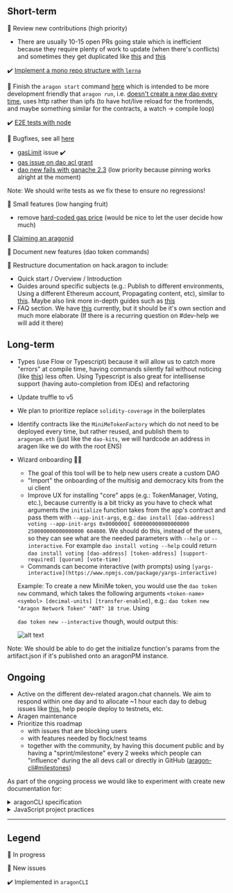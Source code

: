 ## Short-term

🚧 Review new contributions (high priority)

- There are usually 10-15 open PRs going stale which is inefficient because they require plenty of work to update (when there's conflicts) and sometimes they get duplicated like [this](https://github.com/aragon/aragon-cli/pull/254) and [this](https://github.com/aragon/aragon-cli/pull/272)

✔️ [Implement a mono repo structure with `lerna`](https://github.com/aragon/aragon-cli/pull/325) 

🚧 Finish the `aragon start` command [here](https://github.com/aragon/aragon-cli/pull/255/files) which is intended to be more development friendly that `aragon run`, i.e. [doesn't create a new dao every time](https://github.com/aragon/aragon-cli/issues/311), uses http rather than ipfs (to have hot/live reload for the frontends, and maybe something similar for the contracts, a watch → compile loop) 

✔️ [E2E tests with node](https://github.com/aragon/aragon-cli/issues/376)

🚧 Bugfixes, see all [here](https://github.com/aragon/aragon-cli/labels/bug)

- [gasLimit](https://github.com/aragon/aragon-cli/issues/346) issue ✔️
- [gas issue on dao acl grant](https://github.com/aragon/aragon-cli/issues/350)
- [dao new fails with ganache 2.3](https://github.com/aragon/aragon-cli/issues/321) (low priority because pinning works alright at the moment)

Note: We should write tests as we fix these to ensure no regressions!

👾 Small features (low hanging fruit)

- remove [hard-coded gas price](https://github.com/aragon/aragon-cli/issues/353) (would be nice to let the user decide how much)

👾 [Claiming an aragonid](https://github.com/aragon/aragon-cli/issues/347) 

👾 Document new features (dao token commands)

👾 Restructure documentation on hack.aragon to include:

- Quick start / Overview / Introduction
- Guides around specific subjects (e.g.: Publish to different environments, Using a different Ethereum account, Propagating content, etc), similar to [this](https://github.com/aragon/aragon-react-boilerplate#publish). Maybe also link more in-depth guides such as [this](https://forum.aragon.org/t/guide-custom-aragon-organization-deployment-using-the-cli/507)
- FAQ section. We have [this](https://hack.aragon.org/docs/cli-usage.html#troubleshooting-faq) currently, but it should be it's own section and much more elaborate (If there is a recurring question on #dev-help we will add it there)

## Long-term

- Types (use Flow or Typescript) because it will allow us to catch more "errors" at compile time, having commands silently fail without noticing (like [this](https://github.com/aragon/aragon-cli/pull/334#discussion_r248659171)) less often. Using Typescript is also great for intellisense support (having auto-completion from IDEs) and refactoring
- Update truffle to v5
- We plan to prioritize replace `solidity-coverage` in the boilerplates

- Identify contracts like the `MiniMeTokenFactory` which do not need to be deployed every time, but rather reused, and publish them to `aragonpm.eth` (just like the `dao-kits`, we will hardcode an address in aragen like we do with the root ENS)

- Wizard onboarding 🧙‍♂️
    - The goal of this tool will be to help new users create a custom DAO
    - "Import" the onboarding of the multisig and democracy kits from the ui client
    - Improve UX for installing "core" apps (e.g.: TokenManager, Voting, etc.), because currently is a bit tricky as you have to check what arguments the `initialize` function takes from the app's contract and pass them with `--app-init-args`, e.g.: `dao install [dao-address] voting --app-init-args 0x00000001 600000000000000000 250000000000000000 604800`. We should do this, instead of the users, so they can see what are the needed parameters with `--help`  or `--interactive`. For example `dao install voting --help` could return `dao install voting [dao-address] [token-address] [support-required] [quorum] [vote-time]`
    - Commands can become interactive (with prompts) using `[yargs-interactive](https://www.npmjs.com/package/yargs-interactive)`

    Example: To create a new MiniMe token, you would use the `dao token new` command, which takes the following arguments `<token-name> <symbol> [decimal-units] [transfer-enabled]`, e.g.: `dao token new "Aragon Network Token" "ANT" 18 true`. Using

    `dao token new --interactive` though, would output this:
    
    ![alt text](https://user-images.githubusercontent.com/26041347/54289799-77540100-45b2-11e9-8798-bc737048e018.png)
    
Note: We should be able to do get the initialize function's params from the artifact.json if it's published onto an aragonPM instance.
    
## Ongoing

- Active on the different dev-related aragon.chat channels. We aim to respond within one day and to allocate ~1 hour each day to debug issues like [this](https://github.com/aragon/aragon-react-kit-boilerplate/issues/19), help people deploy to testnets, etc.
- Aragen maintenance
- Prioritize this roadmap
    - with issues that are blocking users
    - with features needed by flock/nest teams
    - together with the community, by having this document public and by having a "sprint/milestone" every 2 weeks which people can "influence" during the all devs call or directly in GitHub ([aragon-cli#milestones](https://github.com/aragon/aragon-cli/milestones?direction=asc&sort=due_date))

As part of the ongoing process we would like to experiment with create new documentation for:

<details><summary>aragonCLI specification</summary>
   
# Goals

- It's clear what are the use cases for every command/package
- Identifying the common building blocks that are reused throughout the CLI commands

    ( `aclExecHandler.js`, `execHandler.js`, `aragonjs-wrapper.js`, `ipfs.js`, etc.)

    - These should be heavily tested, documented and their relationships simplified as much as possible or at least documented (as they can run very deep, e.g.:  `acl grant -> aclExecHandler -> execHandler -> initAragonJS`)
- Prevent the removal of critical features that are heavily dependent on (by distinguishing them from temporary hacks, workarounds, etc.)
- It's possible to implement the CLI in another language (Go, Rust, etc.) by following this document as opposed to reading the source code of the JS implementation.
- The intended behavior of certain features is obvious, therefore fixing bugs/refactoring much faster.

# Example

The `aragon ipfs` command consists of the following steps:

1. Start IPFS
    1. If no custom `ipfs.rpc` is passed, should use the default [`http://localhost:5001`](http://localhost:5001/#default)
        1. If it's not already running, it should be started
        2. Should set CORS every time 
    2. If a custom `ipfs.rpc` is passed, it should only check CORS, not change it and throw if it's not set up correctly 
2. Add local files
    1. Should add local files from `aragen/ipfs-cache` ignoring `node_module` directories

There are a couple of things that are not clear from reading the source code:

- Should the files from `ipfs-cache` be added to the "remote" node (`apmOptions.ipfs.rpc`)? What happens if that fails? Should it first check if the files are there and if not throw an error/warning?

    Currently the CLI will try to connect to `[localhost:5001](http://localhost:5001)` even if `apmOptions.ipfs.rpc` is provided and has CORS configured, see [here](https://github.com/aragon/aragon-cli/blob/master/src/commands/ipfs.js#L47)

- What is the rationale for `ignore: 'node_modules'`? Could this be instead done when generating the `ipfs-cache`?
</details>

<details><summary>JavaScript project practices</summary>

# Goals

This document encompasses common, ***opinionated*** practices for maintaining JS projects. The goal of this document could be to become an [AIP](https://github.com/aragon/AIPs/) standard (?) ([see AIP-1](https://docs.google.com/document/d/1-qrVNSWtZD3TwusRL-ZkVeDRAukjGCfveR0RYfzNb8c/edit#heading=h.9qzbemw7to41)) and serve as a starting point for keeping projects healthy across the Aragon ecosystem: 

- Libraries such as `aragon.js`, `aragonUI`, etc.
- CLI tools such as `aragonCLI`, `@pando/cli`, etc.
- Aragon apps such as `aragon-react-boilerplate`, `voting`, `aragon-drive`, etc.

## Any JS projects should have

- [Linting and code style](https://gist.github.com/0x6431346e/a8beb62c854ee3c8816a3a2ba20bfcda) ✔️
    - Use `ESLint`, `TSLint`, `prettier` and `standard`
- Contributing guide & Pull Request practices ✔️
    - Squash and rebase
- Issue templates
    - `aragon/aragon` already has some [here](https://github.com/aragon/aragon/tree/master/.github/ISSUE_TEMPLATE)

        (ideally they should not differ too much)

- Testing
    - Unit testing with `ava` ✔️
        - Tests should ran on push with `husky` ✔️
    - Code coverage with `coveralls`
- CI & CD
    - Continuous deployment to NPM using GitHub actions
- Display better error messages
    - Error codes would be useful
    - Create a full list under hack#aragonCLI with all of them, similar to [this](https://docs.microsoft.com/en-us/windows/desktop/debug/system-error-codes)

        (some might be better suited for the aragonAPI)

    - Some places it's needed: [here](https://github.com/aragon/aragon-cli/issues/309), [here](https://github.com/aragon/aragon-cli/issues/308) and [here](https://github.com/aragon/aragon-cli/issues/310)
- Documentation
    - If the docs live in multiple places (e.g. GitHub, hack.aragon.org, etc.), a [pull script](https://github.com/aragon/hack/blob/master/website/scripts/sync-aragonjs-docs.js) can be used
    - The API Reference often can be generated from JSDoc using a tool like `documentation.js`, [like in aragonAPI](https://github.com/aragon/aragon.js/blob/master/packages/aragon-client/package.json#L11)

## CLI tools should have

- Testing
    - E2E testing with `sharness`
    - Human-readable stack traces with `sol-trace`
</details> 

---

## Legend

🚧 In progress

👾 New issues

✔️  Implemented in `aragonCLI`
